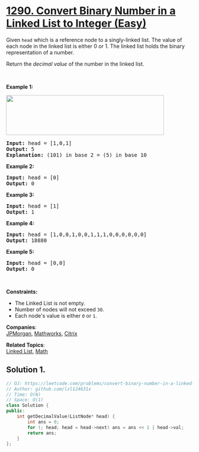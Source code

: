 # [1290. Convert Binary Number in a Linked List to Integer (Easy)](https://leetcode.com/problems/convert-binary-number-in-a-linked-list-to-integer/)

<p>Given <code>head</code> which is a reference node to&nbsp;a singly-linked list. The value of each node in the linked list is either 0 or 1. The linked list holds the binary representation of a number.</p>

<p>Return the <em>decimal value</em> of the number in the linked list.</p>

<p>&nbsp;</p>
<p><strong>Example 1:</strong></p>
<img alt="" src="https://assets.leetcode.com/uploads/2019/12/05/graph-1.png" style="width: 426px; height: 108px;">
<pre><strong>Input:</strong> head = [1,0,1]
<strong>Output:</strong> 5
<strong>Explanation:</strong> (101) in base 2 = (5) in base 10
</pre>

<p><strong>Example 2:</strong></p>

<pre><strong>Input:</strong> head = [0]
<strong>Output:</strong> 0
</pre>

<p><strong>Example 3:</strong></p>

<pre><strong>Input:</strong> head = [1]
<strong>Output:</strong> 1
</pre>

<p><strong>Example 4:</strong></p>

<pre><strong>Input:</strong> head = [1,0,0,1,0,0,1,1,1,0,0,0,0,0,0]
<strong>Output:</strong> 18880
</pre>

<p><strong>Example 5:</strong></p>

<pre><strong>Input:</strong> head = [0,0]
<strong>Output:</strong> 0
</pre>

<p>&nbsp;</p>
<p><strong>Constraints:</strong></p>

<ul>
	<li>The Linked List is not empty.</li>
	<li>Number of nodes&nbsp;will not exceed <code>30</code>.</li>
	<li>Each node's value is either&nbsp;<code>0</code> or <code>1</code>.</li>
</ul>

**Companies**:  
[JPMorgan](https://leetcode.com/company/jpmorgan), [Mathworks](https://leetcode.com/company/mathworks), [Citrix](https://leetcode.com/company/citrix)

**Related Topics**:  
[Linked List](https://leetcode.com/tag/linked-list/), [Math](https://leetcode.com/tag/math/)

## Solution 1.

```cpp
// OJ: https://leetcode.com/problems/convert-binary-number-in-a-linked-list-to-integer/
// Author: github.com/lzl124631x
// Time: O(N)
// Space: O(1)
class Solution {
public:
    int getDecimalValue(ListNode* head) {
        int ans = 0;
        for (; head; head = head->next) ans = ans << 1 | head->val;
        return ans;
    }
};
```